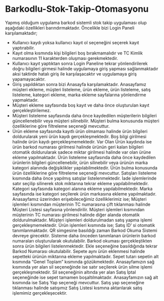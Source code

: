 # Barkodlu-Stok-Takip-Otomasyonu
Yapmış olduğum uygulama barkod sistemli stok takip uygulaması olup aşağıdaki özellikleri barındırmaktadır.
Öncelikle bizi Login Paneli karşılamaktadır;
- Kullanıcı kaydı yoksa kullanıcı kayıt ol seçeneğini seçerek kayıt yaptırabilir.
- Kayıt olma kısmında kişi bilgileri boş bırakmamalıdır ve TC Kimlik numarasının 11 karakterden oluşması gerekmektedir.
- Kullanıcı kayıt yaptıktan sonra Login Paneline tekrar yönlendirilerek doğru bilgileri girmesi halinde uygulamaya giriş yapması sağlanmaktadır aksi taktirde hatalı giriş ile karşılaşacaktır ve uygulamaya giriş yapamayacaktır.
- Giriş yapıldıktan sonra bizi Anasayfa karşılamaktadır. Anasayfamız müşteri ekleme, müşteri listeleme, ürün ekleme, ürün listeleme, satış listeleme, kategori ekleme, marka ekleme sayfalarına yönlendirme yapmaktadır. 
- Müşteri ekleme sayfasında boş kayıt ve daha önce oluşturulan kayıt gerçekleştirilemez.
- Müşteri listeleme sayfasında daha önce kaydedilen müşterilerin bilgileri güncellenebilir veya müşteri silinebilir. Müşteri bulma konusunda müşteri özelliklerine göre filtreleme seçeneği mevcuttur.
- Ürün ekleme sayfasında kayıtlı ürün olmaması halinde ürün bilgileri doldurularak yeni ürün kaydı gerçekleşmektedir. Boş bilgi girilmesi halinde ürün kaydı gerçekleşmemektedir.
Var Olan Ürün kaydında ise ürün barkod numarası girilmesi halinde ürünün geri kalan bilgileri otomatik doldurularak sadece miktar girilmesi halinde var olan ürüne ekleme yapılmaktadır.
Ürün listeleme sayfasında daha önce kaydedilen ürünlerin bilgileri güncellenebilir, ürün silinebilir veya ürünün marka kategori alanında değişiklikler yapılabilmektedir. Ürün bulma konusunda ürün özelliklerine göre filtreleme seçeneği mevcuttur.
Satışları listeleme kısmında daha önce yapılmış satışlar listelenmektedir. İade işlemlerinde satır seçilip silinerek stok miktarına tekrar ekleme yapılabilmektedir.
Kategori sayfasında kategori alanına ekleme yapılabilmektedir.
Marka sayfasında ise kategori seçilerek ürün markasına ekleme yapılmaktadır.
Anasayfamız üzerinden erişebileceğimiz özelliklerimiz ise;
	Müşteri işlemleri kısmından müşterinin TC numarasına çift tıklanması halinde Müşteri Listesi sayfasına yönlendirilir.
	Müşteri işlemleri kısmından müşterinin TC numarası girilmesi halinde diğer alanda otomatik doldurulmaktadır. Müşteri işlemleri doldurulmadan satış yapma işlemi gerçekleşmemektedir.
Ürün işlemleri kısmında ise;
	Satış ID’ si otomatik tanımlanmaktadır.
	QR simgesine basıldığı zaman Barkod Okuma Sistemi devreye girecektir. Sisteme daha önceden tanımlanan ürünlerin barkod numaraları oluşturularak okutulabilir.
	Barkod okuması gerçekleştikten sonra ürün bilgileri listelenmektedir. Ekle seçeneğine basıldığında tekrar Barkod Numarası okutulabilir.
	Sepete aynı ürün eklenmesi halinde sepetteki ürünün miktarına ekleme yapılmaktadır.
	Sepet tutarı sepetin alt kısmında “Genel Toplam” kısmında gözükmektedir.
	Anasayfamızın sağ kısmında yer alan sil seçeneğinde ise satır seçilerek ürün silme işlemi gerçekleşmektedir.
	Sil seçeneğinin altında yer alan Satış İptal seçeneğinde ise sepet tamamen boşaltılmaktadır.
	Anasayfamızın sağ alt kısmında ise Satış Yap seçeneği mevcuttur. Satış yap seçeneğine tıklanması halinde satışımız Satış Listesi kısmına aktarılarak satış işlemimiz gerçekleşecektir.
